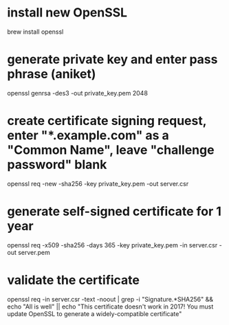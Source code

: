 # install new OpenSSL
brew install openssl

# generate private key and enter pass phrase (aniket)
openssl genrsa -des3 -out private_key.pem 2048

# create certificate signing request, enter "*.example.com" as a "Common Name", leave "challenge password" blank
openssl req -new -sha256 -key private_key.pem -out server.csr

# generate self-signed certificate for 1 year
openssl req -x509 -sha256 -days 365 -key private_key.pem -in server.csr -out server.pem

# validate the certificate
openssl req -in server.csr -text -noout | grep -i "Signature.*SHA256" && echo "All is well" || echo "This certificate doesn't work in 2017! You must update OpenSSL to generate a widely-compatible certificate"